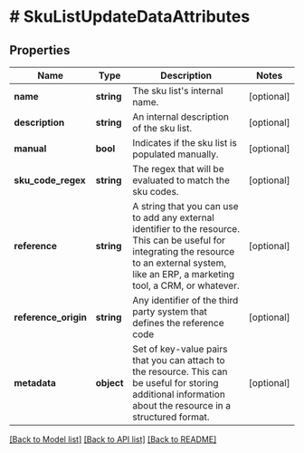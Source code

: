 # # SkuListUpdateDataAttributes

## Properties

Name | Type | Description | Notes
------------ | ------------- | ------------- | -------------
**name** | **string** | The sku list&#39;s internal name. | [optional]
**description** | **string** | An internal description of the sku list. | [optional]
**manual** | **bool** | Indicates if the sku list is populated manually. | [optional]
**sku_code_regex** | **string** | The regex that will be evaluated to match the sku codes. | [optional]
**reference** | **string** | A string that you can use to add any external identifier to the resource. This can be useful for integrating the resource to an external system, like an ERP, a marketing tool, a CRM, or whatever. | [optional]
**reference_origin** | **string** | Any identifier of the third party system that defines the reference code | [optional]
**metadata** | **object** | Set of key-value pairs that you can attach to the resource. This can be useful for storing additional information about the resource in a structured format. | [optional]

[[Back to Model list]](../../README.md#models) [[Back to API list]](../../README.md#endpoints) [[Back to README]](../../README.md)
